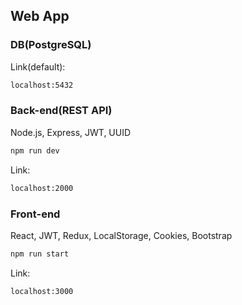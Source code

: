 ## Web App

### DB(PostgreSQL)
Link(default): 
```sh
localhost:5432
```
### Back-end(REST API)
Node.js, Express, JWT, UUID
```sh
npm run dev
```
Link: 
```sh
localhost:2000
```

### Front-end
React, JWT, Redux, LocalStorage, Cookies, Bootstrap
```sh
npm run start
```
Link:
```sh
localhost:3000
```